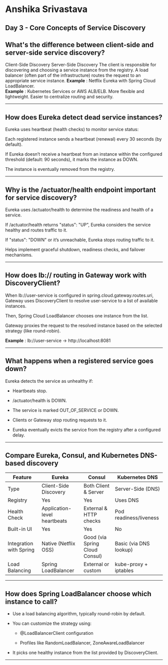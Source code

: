# Anshika Srivastava

## Day 3 - Core Concepts of Service Discovery

## What's the difference between client-side and server-side service discovery?
Client-Side Discovery	Server-Side Discovery
The client is responsible for discovering and choosing a service instance from the registry. A load balancer (often part of the infrastructure) routes the request to an appropriate service instance.
**Example** : Netflix Eureka with Spring Cloud LoadBalancer.	
**Example** : Kubernetes Services or AWS ALB/ELB.
More flexible and lightweight. Easier to centralize routing and security.

---

## How does Eureka detect dead service instances?
Eureka uses heartbeat (health checks) to monitor service status:

Each registered instance sends a heartbeat (renewal) every 30 seconds (by default).

If Eureka doesn’t receive a heartbeat from an instance within the configured threshold (default: 90 seconds), it marks the instance as DOWN.

The instance is eventually removed from the registry.

---

## Why is the /actuator/health endpoint important for service discovery?
Eureka uses /actuator/health to determine the readiness and health of a service.

If /actuator/health returns "status": "UP", Eureka considers the service healthy and routes traffic to it.

If "status": "DOWN" or it’s unreachable, Eureka stops routing traffic to it.

Helps implement graceful shutdown, readiness checks, and failover mechanisms.

---

## How does lb:// routing in Gateway work with DiscoveryClient?
When lb://user-service is configured in spring.cloud.gateway.routes.uri, Gateway uses DiscoveryClient to resolve user-service to a list of available instances.

Then, Spring Cloud LoadBalancer chooses one instance from the list.

Gateway proxies the request to the resolved instance based on the selected strategy (like round-robin).

**Example** : lb://user-service → http://localhost:8081

---

## What happens when a registered service goes down?
Eureka detects the service as unhealthy if:

- Heartbeats stop.

- /actuator/health is DOWN.

- The service is marked OUT_OF_SERVICE or DOWN.

- Clients or Gateway stop routing requests to it.

- Eureka eventually evicts the service from the registry after a configured delay.

---

## Compare Eureka, Consul, and Kubernetes DNS-based discovery
| Feature                 | Eureka                       | Consul                         | Kubernetes DNS         |
| ----------------------- | ---------------------------- | ------------------------------ | ---------------------- |
| Type                    | Client-Side Discovery        | Both Client & Server           | Server-Side (DNS)      |
| Registry                | Yes                          | Yes                            | Uses DNS               |
| Health Check            | Application-level heartbeats | External & HTTP checks         | Pod readiness/liveness |
| Built-in UI             | Yes                          | Yes                            | No                     |
| Integration with Spring | Native (Netflix OSS)         | Good (via Spring Cloud Consul) | Basic (via DNS lookup) |
| Load Balancing          | Spring LoadBalancer          | External or custom             | kube-proxy + iptables  |


---

## How does Spring LoadBalancer choose which instance to call?
- Use a load balancing algorithm, typically round-robin by default.

- You can customize the strategy using:

  - @LoadBalancerClient configuration

  - Profiles like RandomLoadBalancer, ZoneAwareLoadBalancer

- It picks one healthy instance from the list provided by DiscoveryClient.

---
